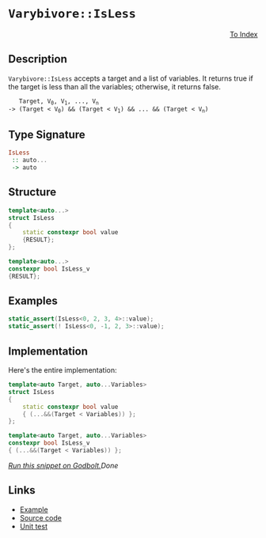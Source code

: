 <!-- Copyright 2024 Feng Mofan
SPDX-License-Identifier: Apache-2.0 -->

# `Varybivore::IsLess`

<p style='text-align: right;'><a href="../../../facilities/metafunctions.md#varybivore-is-less">To Index</a></p>

## Description

`Varybivore::IsLess` accepts a target and a list of variables.
It returns true if the target is less than all the variables;
otherwise, it returns false.

<pre><code>   Target, V<sub>0</sub>, V<sub>1</sub>, ..., V<sub>n</sub>
-> (Target &lt; V<sub>0</sub>) && (Target &lt; V<sub>1</sub>) && ... && (Target &lt; V<sub>n</sub>)</code></pre>

## Type Signature

```Haskell
IsLess
 :: auto...
 -> auto
```

## Structure

```C++
template<auto...>
struct IsLess
{
    static constexpr bool value
    {RESULT};
};

template<auto...>
constexpr bool IsLess_v
{RESULT};
```

## Examples

```C++
static_assert(IsLess<0, 2, 3, 4>::value);
static_assert(! IsLess<0, -1, 2, 3>::value);
```

## Implementation

Here's the entire implementation:

```C++
template<auto Target, auto...Variables>
struct IsLess
{
    static constexpr bool value
    { (...&&(Target < Variables)) };
};

template<auto Target, auto...Variables>
constexpr bool IsLess_v
{ (...&&(Target < Variables)) };
```

[*Run this snippet on Godbolt.*](https://godbolt.org/#z:OYLghAFBqd5QCxAYwPYBMCmBRdBLAF1QCcAaPECAMzwBtMA7AQwFtMQByARg9KtQYEAysib0QXACx8BBAKoBnTAAUAHpwAMvAFYTStJg1DIApACYAQuYukl9ZATwDKjdAGFUtAK4sGISQCspK4AMngMmAByPgBGmMQgZlykAA6oCoRODB7evv5BaRmOAmER0SxxCUm2mPbFDEIETMQEOT5%2BgTV1WY3NBKVRsfGJyQpNLW15nWN9A%2BWVIwCUtqhexMjsHAD0AFR7%2BweHR/tbJhoAgrv7ANQAkiwp9GyCTPXXB6cXV8c/x5/nZ3OBEwDwMwJMAGY3EwvERrgAVZrATAEUjXGFEAB02IAas08EwYvQFJDsICxsQvA47goQpgFCSLiYAOxWC7XDnXGaOZDXNAMMaYVQpYjXGKoTzXABuYi8mEBnOuLIs1wg2Mx5gAbFqIIjiMiCEqodc8cQCUT6YtFkrmQARSFsgF2h2AwHA0GveVQjGoBFIlFon3q03m4mkwH8wXC0XiyW3Wn0hQAfSlrtZqvVWp1eoNRrcJvxhOJVpt9ohjsB31%2Bh3%2BVeu2FUrEemHeJ0r1b%2Brou3LwyCTTAZ8QIEHjdIZkLcGjRZjRELRklJIBAMu8mEWLu7TR5/cHLQgYDANLHJKhU%2BuAFpktcZ9cIYvl7K1w6OMtaJwArw/BwtKRUJw3NY1hcqs6wtuYEI8KQBCaC%2BywANYgAEkiYhoAAcZhmAAnJhXABGhqFcMyzLSG%2BHCSLwLASBoU5fj%2Bf4cLwCggFO0Hfi%2BpBwLAMCICAqwECksLkJQaAPHQ8SRKwmyqKhmrnpqkjXMAyC8lImJmLwmD4EQZroHo/CCCIYjsFIMiCIoKjqGxpC6MkADuxBMCknA8K%2B76fjBv6cAA8rCAmGqgVDXNJsnyYpynXKpZiqh4on0KK4FcIsvCsVoywQEgIkpGJZAUBAmXZSAwBSDONC0MCxBMRAMQeTE4TNAAns5vC1cwxD1V5MTaJgDhNaQInPAQXkMLQjVWVgMReMA0K0LQTHcLwWAsIYwDiGNeDEN1jhSvSHlCt1sKbJB4TAqRP60HgMQOW1HhYB5BBmpR82kNtxDikotogst51GDByxUAYwAKDieCYLZXkpIwvX6cIojiCZ0PmWoHk2foy0oIBlj6BdTGQMsqApPUc3nmM6CQrapiWNYZh0S9Ok7bjXSbVkLgMO4njtHooThIMFTDMkhSZAIkx%2BPz6SCwwcxDAkoy1EzAi9BM7N5DL3Ty%2BM/Tc/MfO2Orwt6DMLSS7z0vLAoIEbBIrkcB%2BpC0bw9FBTJckKUpKnIVFEC4IQJBKmYEFJVBv3LAgmBMFgCQQPB/gQpimEQsRGiSGYkiatRASaph%2BicORpCURBmKalwmqoZhBGakhuFx5qtsefRjHMYHbFpdx6W8b5gm5flcUSWwnDNCwUrMueTB8gYRgRZhmJcChGlaSQeC6ck0OGXD0gI0oSNWboM72Y5TVWzbdueRwPn8bC1wBY7IUKcgY/ABPU8odFqCxfEvsQmYAcpexrdd/EQl5RfllOKKA75cBwlOUq5VKrVSsi1BqvV4FtQ6l1HqT1%2BqMEGsNUaP5xqTWmrNXqi0vqbFwetJm205o/j2sgA6vVjq1A8udS6DUbqkOSg9XqL03qYA%2BktIw31QBNz4ADIGIMwYQy/JBZesNjJr1kIjSyP5t6ox%2BhTKwmNmE40jr%2BAmWQiYkzJuoqmNN4h020abWWDhmYQFcHrZIXMyhSz0ALeo9jUhi3qEbBYKs5YNF1krEWjNrFq1mJrZxowAm5CCQbDWTjjaWxWGsC2iUs7W3clZB2wVnaj2Wg/aeGhVRe20u/RKyUg6kBDmHYYOjSI5zzpPROzIAiYSIhCJOKdJDJCPnXWwDdv7N3gK3PifkAF/2ID3TY/dQosAUFKXkUpwGYjBPSAgs9vY6T0rIFecjTLyA3konQIA5y7ycvNA%2BGS6LeXbv5QKqgZlzIWUslZYxn6v3in7CEX9focQykA7KYz/kgPmSkFIKZwFJheQQJM9y150GgZQWBP4kGjUgiilBm1eoYMEENEaHk8FTTEIQp6xCBHsNIPgDa1jKG7VUPtYE9DBCMKsswq69U2F3U4U9bh6ReGfQEeEIRqURFMEBsDUG4NIZPRkUZCQ8izIHORsc1RxgMY2C0fAPGeiBBzS2CTdGlNLDU3trTBe9MdF2D8SzNm0TOas28drVxWR3FOpKOEhJviQn%2BL6O4y1XqFZxJ5j4nWPrAn63Vg6k2STQKJNIofWunAgoPPmdKZ5npXmeznh8/25Sm7B1DuHSgVt6mJEnhCCEAQ8JdOouW5kxca6ZM4PXFiFSEKBFjoRZk1FUKSBwlwdCZhq6kQhJc%2B2TbG6pStupBtVyGITtgs9eIGRnCSCAA%3D)$Done$

## Links

- [Example](../../../code/facilities/metafunctions/varybivore/is_less/implementation.hpp)
- [Source code](../../../../conceptrodon/varybivore/is_less.hpp)
- [Unit test](../../../../tests/unit/metafunctions/varybivore/is_less.test.hpp)

